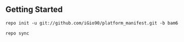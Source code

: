 Getting Started
---------------

    repo init -u git://github.com/iGio90/platform_manifest.git -b bam6

    repo sync
